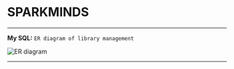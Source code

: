 # SPARKMINDS

***
**My SQL:**
`ER diagram of library management`

![ER diagram](https://github.com/datdonguyen99/SPARKMINDS/tree/main/src/assets/ER_diagram_library.png)
***
